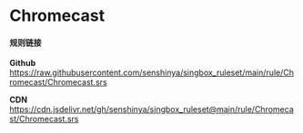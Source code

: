 # Chromecast

#### 规则链接

**Github**
https://raw.githubusercontent.com/senshinya/singbox_ruleset/main/rule/Chromecast/Chromecast.srs

**CDN**
https://cdn.jsdelivr.net/gh/senshinya/singbox_ruleset@main/rule/Chromecast/Chromecast.srs